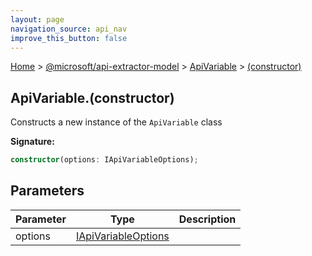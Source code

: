```yaml
---
layout: page
navigation_source: api_nav
improve_this_button: false
---
```



[Home](./index.md) &gt; [@microsoft/api-extractor-model](./api-extractor-model.md) &gt; [ApiVariable](./api-extractor-model.apivariable.md) &gt; [(constructor)](./api-extractor-model.apivariable._constructor_.md)

## ApiVariable.(constructor)

Constructs a new instance of the `ApiVariable` class

<b>Signature:</b>

```typescript
constructor(options: IApiVariableOptions);
```

## Parameters

|  Parameter | Type | Description |
|  --- | --- | --- |
|  options | [IApiVariableOptions](./api-extractor-model.iapivariableoptions.md) |  |

